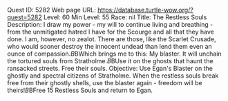 Quest ID: 5282
Web page URL: https://database.turtle-wow.org/?quest=5282
Level: 60
Min Level: 55
Race: nil
Title: The Restless Souls
Description: I draw my power - my will to continue living and breathing - from the unmitigated hatred I have for the Scourge and all that they have done. I am, however, no zealot. There are those, like the Scarlet Crusade, who would sooner destroy the innocent undead than lend them even an ounce of compassion.$B$BWhich brings me to this: My blaster. It will unchain the tortured souls from Stratholme.$B$BUse it on the ghosts that haunt the ransacked streets. Free their souls.
Objective: Use Egan's Blaster on the ghostly and spectral citizens of Stratholme. When the restless souls break free from their ghostly shells, use the blaster again - freedom will be theirs!$B$BFree 15 Restless Souls and return to Egan.
